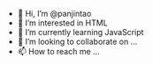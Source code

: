 - 👋 Hi, I’m @panjintao
- 👀 I’m interested in HTML
- 🌱 I’m currently learning JavaScript
- 💞️ I’m looking to collaborate on ...
- 📫 How to reach me ...

<!---
panjintao/panjintao is a ✨ special ✨ repository because its `README.md` (this file) appears on your GitHub profile.
You can click the Preview link to take a look at your changes.
--->
